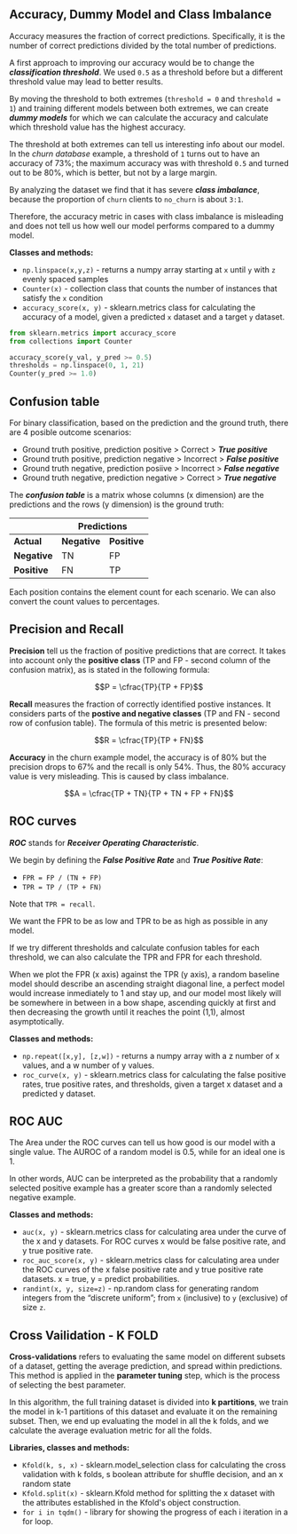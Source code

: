 ## Accuracy, Dummy Model and Class Imbalance

Accuracy measures the fraction of correct predictions. Specifically, it is the number of correct predictions divided by the total number of predictions.

A first approach to improving our accuracy would be to change the ***classification threshold***. We used `0.5` as a threshold before but a different threshold value may lead to better results.

By moving the threshold to both extremes (`threshold = 0` and `threshold = 1`) and training different models between both extremes, we can create ***dummy models*** for which we can calculate the accuracy and calculate which threshold value has the highest accuracy.

The threshold at both extremes can tell us interesting info about our model. In the _churn database_ example, a threshold of `1` turns out to have an accuracy of 73%; the maximum accuracy was with threshold `0.5` and turned out to be 80%, which is better, but not by a large margin.

By analyzing the dataset we find that it has severe ***class imbalance***, because the proportion of `churn` clients to `no_churn` is about `3:1`.

Therefore, the accuracy metric in cases with class imbalance is misleading and does not tell us how well our model performs compared to a dummy model.

**Classes and methods:**

* `np.linspace(x,y,z)` - returns a numpy array starting at `x` until `y` with `z` evenly spaced samples 
* `Counter(x)` - collection class that counts the number of instances that satisfy the `x` condition
* `accuracy_score(x, y)` - sklearn.metrics class for calculating the accuracy of a model, given a predicted `x` dataset and a target `y` dataset. 

```py
from sklearn.metrics import accuracy_score
from collections import Counter

accuracy_score(y_val, y_pred >= 0.5)
thresholds = np.linspace(0, 1, 21)
Counter(y_pred >= 1.0)
```

## Confusion table

For binary classification, based on the prediction and the ground truth, there are 4 posible outcome scenarios:
* Ground truth positive, prediction positive > Correct > ***True positive***
* Ground truth positive, prediction negative > Incorrect > ***False positive***
* Ground truth negative, prediction posiive > Incorrect > ***False negative***
* Ground truth negative, prediction negative > Correct > ***True negative***

The ***confusion table*** is a matrix whose columns (x dimension) are the predictions and the rows (y dimension) is the ground truth:

<table>
  <thead>
    <tr>
      <th></th>
      <th colspan="2"><b>Predictions</b></th>
    </tr>
  </thead>
  <tbody>
    <tr>
      <td><b>Actual</b></td>
      <td><b>Negative</b></td>
      <td><b>Positive</b></td>
    </tr>
   <tr>
      <td><b>Negative</b></td>
      <td>TN</td>
      <td>FP</td>
    </tr>
    <tr>
      <td><b>Positive</b></td>
      <td>FN</td>
      <td>TP</td>
    </tr>
  </tbody>
</table>

Each position contains the element count for each scenario. We can also convert the count values to percentages.

## Precision and Recall

**Precision** tell us the fraction of positive predictions that are correct. It takes into account only the **positive class** (TP and FP - second column of the confusion matrix), as is stated in the following formula:


$$P = \cfrac{TP}{TP + FP}$$


**Recall** measures the fraction of correctly identified postive instances. It considers parts of the **postive and negative classes** (TP and FN - second row of confusion table). The formula of this metric is presented below: 


$$R = \cfrac{TP}{TP + FN}$$


**Accuracy** in the churn example model, the accuracy is of 80% but the precision drops to 67% and the recall is only 54%. Thus, the 80% accuracy value is very misleading. This is caused by class imbalance.

$$A = \cfrac{TP + TN}{TP + TN + FP + FN}$$

## ROC curves

***ROC*** stands for ***Receiver Operating Characteristic***.

We begin by defining the ***False Positive Rate*** and ***True Positive Rate***:

* `FPR = FP / (TN + FP)`
* `TPR = TP / (TP + FN)`

Note that `TPR = recall`.

We want the FPR to be as low and TPR to be as high as possible in any model.

If we try different thresholds and calculate confusion tables for each threshold, we can also calculate the TPR and FPR for each threshold.

When we plot the FPR (x axis) against the TPR (y axis), a random baseline model should describe an ascending straight diagonal line, a perfect model would increase inmediately to 1 and stay up, and our model most likely will be somewhere in between in a bow shape, ascending quickly at first and then decreasing the growth until it reaches the point (1,1), almost asymptotically.

**Classes and methods:** 
* `np.repeat([x,y], [z,w])` - returns a numpy array with a z number of x values, and a w number of y values. 
* `roc_curve(x, y)` - sklearn.metrics class for calculating the false positive rates, true positive rates, and thresholds, given a target x dataset and a predicted y dataset. 

## ROC AUC

The Area under the ROC curves can tell us how good is our model with a single value. The AUROC of a random model is 0.5, while for an ideal one is 1. 

In other words, AUC can be interpreted as the probability that a randomly selected positive example has a greater score than a randomly selected negative example.

**Classes and methods:** 

* `auc(x, y)` - sklearn.metrics class for calculating area under the curve of the x and y datasets. For ROC curves x would be false positive rate, and y true positive rate. 
* `roc_auc_score(x, y)` - sklearn.metrics class for calculating area under the ROC curves of the x false positive rate and y true positive rate datasets. x = true, y = predict probabilities.
* `randint(x, y, size=z)` - np.random class for generating random integers from the “discrete uniform”; from `x` (inclusive) to `y` (exclusive) of size `z`. 

## Cross Vailidation - K FOLD

**Cross-validations** refers to evaluating the same model on different subsets of a dataset, getting the average prediction, and spread within predictions. This method is applied in the **parameter tuning** step, which is the process of selecting the best parameter.

In this algorithm, the full training dataset is divided into **k partitions**, we train the model in k-1 partitions of this dataset and evaluate it on the remaining subset. Then, we end up evaluating the model in all the k folds, and we calculate the average evaluation metric for all the folds.

**Libraries, classes and methods:**

- `Kfold(k, s, x)` - sklearn.model_selection class for calculating the cross validation with k folds, s boolean attribute for shuffle decision, and an x random state
- `Kfold.split(x)` - sklearn.Kfold method for splitting the x dataset with the attributes established in the Kfold's object construction.
- `for i in tqdm()` - library for showing the progress of each i iteration in a for loop.